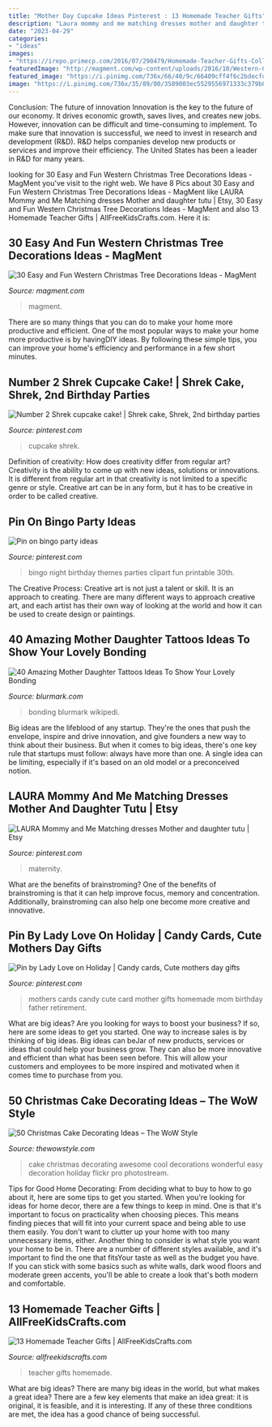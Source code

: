 ```yaml
---
title: "Mother Day Cupcake Ideas Pinterest : 13 Homemade Teacher Gifts"
description: "Laura mommy and me matching dresses mother and daughter tutu"
date: "2023-04-29"
categories:
- "ideas"
images:
- "https://irepo.primecp.com/2016/07/290479/Homemade-Teacher-Gifts-Collage_ExtraLarge800_ID-1766726.jpg?v=1766726"
featuredImage: "http://magment.com/wp-content/uploads/2016/10/Western-Christmas-Tree-Beautiful.jpg"
featured_image: "https://i.pinimg.com/736x/66/40/9c/66409cff4f6c2bdecfde2e7cf7bd32eb.jpg"
image: "https://i.pinimg.com/736x/35/89/00/3589003ec5529556971333c379b8c9bd--bingo-party.jpg"
---
```



Conclusion: The future of innovation
Innovation is the key to the future of our economy. It drives economic growth, saves lives, and creates new jobs. However, innovation can be difficult and time-consuming to implement. To make sure that innovation is successful, we need to invest in research and development (R&D). R&D helps companies develop new products or services and improve their efficiency.
The United States has been a leader in R&D for many years.

	

		
looking for 30 Easy and Fun Western Christmas Tree Decorations Ideas - MagMent you've visit to the right web. We have 8 Pics about 30 Easy and Fun Western Christmas Tree Decorations Ideas - MagMent like LAURA Mommy and Me Matching dresses Mother and daughter tutu | Etsy, 30 Easy and Fun Western Christmas Tree Decorations Ideas - MagMent and also 13 Homemade Teacher Gifts | AllFreeKidsCrafts.com. Here it is:
		
    
## 30 Easy And Fun Western Christmas Tree Decorations Ideas - MagMent

<img loading=lazy src="http://magment.com/wp-content/uploads/2016/10/Western-Christmas-Tree-Beautiful.jpg" onerror="this.onerror=null;this.src='https://tse2.mm.bing.net/th?id=OIP.m_VQj9EdKEqlDMv_2SwDTAHaLG&amp;pid=15.1';" alt="30 Easy and Fun Western Christmas Tree Decorations Ideas - MagMent">

_Source: magment.com_

>magment. 

	

There are so many things that you can do to make your home more productive and efficient. One of the most popular ways to make your home more productive is by havingDIY ideas. By following these simple tips, you can improve your home's efficiency and performance in a few short minutes.

    
## Number 2 Shrek Cupcake Cake! | Shrek Cake, Shrek, 2nd Birthday Parties

<img loading=lazy src="https://i.pinimg.com/736x/15/83/8d/15838dad2cf9e0c5aa5df71e73b6548e.jpg" onerror="this.onerror=null;this.src='https://tse2.mm.bing.net/th?id=OIP.PoY1SAWN3WfyHXHYPIvOKwHaPP&amp;pid=15.1';" alt="Number 2 Shrek cupcake cake! | Shrek cake, Shrek, 2nd birthday parties">

_Source: pinterest.com_

>cupcake shrek. 

	

Definition of creativity: How does creativity differ from regular art?
Creativity is the ability to come up with new ideas, solutions or innovations. It is different from regular art in that creativity is not limited to a specific genre or style. Creative art can be in any form, but it has to be creative in order to be called creative.

    
## Pin On Bingo Party Ideas

<img loading=lazy src="https://i.pinimg.com/736x/35/89/00/3589003ec5529556971333c379b8c9bd--bingo-party.jpg" onerror="this.onerror=null;this.src='https://tse1.mm.bing.net/th?id=OIP.rFVLI8qhTIe7NkQAiEOdXQCYEs&amp;pid=15.1';" alt="Pin on bingo party ideas">

_Source: pinterest.com_

>bingo night birthday themes parties clipart fun printable 30th. 

	

The Creative Process:
Creative art is not just a talent or skill. It is an approach to creating. There are many different ways to approach creative art, and each artist has their own way of looking at the world and how it can be used to create design or paintings.

    
## 40 Amazing Mother Daughter Tattoos Ideas To Show Your Lovely Bonding

<img loading=lazy src="https://www.blurmark.com/wp-content/uploads/2017/03/Mother-Daughter-Tattoo-Design-12.jpg" onerror="this.onerror=null;this.src='https://tse1.mm.bing.net/th?id=OIP.k8MztsRXk16ZRTbWA9w1JwHaJ4&amp;pid=15.1';" alt="40 Amazing Mother Daughter Tattoos Ideas To Show Your Lovely Bonding">

_Source: blurmark.com_

>bonding blurmark wikipedi. 

	

Big ideas are the lifeblood of any startup. They're the ones that push the envelope, inspire and drive innovation, and give founders a new way to think about their business. But when it comes to big ideas, there's one key rule that startups must follow: always have more than one. A single idea can be limiting, especially if it's based on an old model or a preconceived notion.

    
## LAURA Mommy And Me Matching Dresses Mother And Daughter Tutu | Etsy

<img loading=lazy src="https://i.pinimg.com/736x/66/40/9c/66409cff4f6c2bdecfde2e7cf7bd32eb.jpg" onerror="this.onerror=null;this.src='https://tse3.mm.bing.net/th?id=OIP.Zv69IwyhlW1UMkZ2K_IYcAHaLH&amp;pid=15.1';" alt="LAURA Mommy and Me Matching dresses Mother and daughter tutu | Etsy">

_Source: pinterest.com_

>maternity. 

	

What are the benefits of brainstroming?
One of the benefits of brainstroming is that it can help improve focus, memory and concentration. Additionally, brainstroming can also help one become more creative and innovative.

    
## Pin By Lady Love On Holiday | Candy Cards, Cute Mothers Day Gifts

<img loading=lazy src="https://i.pinimg.com/736x/aa/24/3a/aa243af4c8a1f55c09c534ab30166bdc--candy-cards-mothers-day.jpg" onerror="this.onerror=null;this.src='https://tse4.mm.bing.net/th?id=OIP.tzddJbAY0OIWuhsgWzduVQHaJ4&amp;pid=15.1';" alt="Pin by Lady Love on Holiday | Candy cards, Cute mothers day gifts">

_Source: pinterest.com_

>mothers cards candy cute card mother gifts homemade mom birthday father retirement. 

	

What are big ideas?
Are you looking for ways to boost your business? If so, here are some ideas to get you started. 
One way to increase sales is by thinking of big ideas. Big ideas can beJar of new products, services or ideas that could help your business grow. They can also be more innovative and efficient than what has been seen before. This will allow your customers and employees to be more inspired and motivated when it comes time to purchase from you.

    
## 50 Christmas Cake Decorating Ideas – The WoW Style

<img loading=lazy src="http://thewowstyle.com/wp-content/uploads/2014/11/926.jpg" onerror="this.onerror=null;this.src='https://tse4.mm.bing.net/th?id=OIP.ZTBR3vZhUXUxFdCcCHu0AgHaLH&amp;pid=15.1';" alt="50 Christmas Cake Decorating Ideas – The WoW Style">

_Source: thewowstyle.com_

>cake christmas decorating awesome cool decorations wonderful easy decoration holiday flickr pro photostream. 

	

Tips for Good Home Decorating: From deciding what to buy to how to go about it, here are some tips to get you started.
When you're looking for ideas for home decor, there are a few things to keep in mind. One is that it's important to focus on practicality when choosing pieces. This means finding pieces that will fit into your current space and being able to use them easily. You don't want to clutter up your home with too many unnecessary items, either. Another thing to consider is what style you want your home to be in. There are a number of different styles available, and it's important to find the one that fitsYour taste as well as the budget you have. If you can stick with some basics such as white walls, dark wood floors and moderate green accents, you'll be able to create a look that's both modern and comfortable.

    
## 13 Homemade Teacher Gifts | AllFreeKidsCrafts.com

<img loading=lazy src="https://irepo.primecp.com/2016/07/290479/Homemade-Teacher-Gifts-Collage_ExtraLarge800_ID-1766726.jpg?v=1766726" onerror="this.onerror=null;this.src='https://tse2.mm.bing.net/th?id=OIP.3aPh_5KzmQLqKewQ4adyNwHaLG&amp;pid=15.1';" alt="13 Homemade Teacher Gifts | AllFreeKidsCrafts.com">

_Source: allfreekidscrafts.com_

>teacher gifts homemade. 

	

What are big ideas?
There are many big ideas in the world, but what makes a great idea? There are a few key elements that make an idea great: it is original, it is feasible, and it is interesting. If any of these three conditions are met, the idea has a good chance of being successful.

